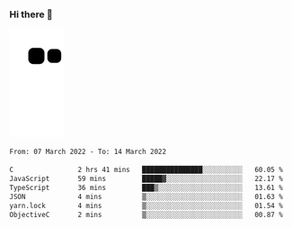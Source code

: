 ### Hi there 👋
![Alt text](https://raw.githubusercontent.com/romain22222/romain22222/output/github-contribution-grid-snake.svg)

<!--START_SECTION:waka-->

```text
From: 07 March 2022 - To: 14 March 2022

C                2 hrs 41 mins   ███████████████░░░░░░░░░░   60.05 %
JavaScript       59 mins         █████▓░░░░░░░░░░░░░░░░░░░   22.17 %
TypeScript       36 mins         ███▒░░░░░░░░░░░░░░░░░░░░░   13.61 %
JSON             4 mins          ▒░░░░░░░░░░░░░░░░░░░░░░░░   01.63 %
yarn.lock        4 mins          ▒░░░░░░░░░░░░░░░░░░░░░░░░   01.54 %
ObjectiveC       2 mins          ▒░░░░░░░░░░░░░░░░░░░░░░░░   00.87 %
```

<!--END_SECTION:waka-->
<!--
**romain22222/romain22222** is a ✨ _special_ ✨ repository because its `README.md` (this file) appears on your GitHub profile.

Here are some ideas to get you started:

- 🔭 I’m currently working on ...
- 🌱 I’m currently learning ...
- 👯 I’m looking to collaborate on ...
- 🤔 I’m looking for help with ...
- 💬 Ask me about ...
- 📫 How to reach me: ...
- 😄 Pronouns: ...
- ⚡ Fun fact: ...
-->
